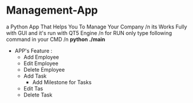 # Management-App
a Python App That Helps You To Manage Your Company /n
its Works Fully with GUI and it's run with QT5 Engine /n
for RUN only type following command in your CMD /n
**python ./main**

- APP's Feature :
  - Add Employee
  - Edit Employee
  - Delete Employee
  - Add Task
    - Add Milestone for Tasks
  - Edit Tas
  - Delete Task
